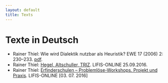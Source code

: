 ```yaml
---
layout: default
title: Texts
---
```


# Texte in Deutsch

* Rainer Thiel: Wie wird Dialektik nutzbar als Heuristik? EWE 17 (2006) 2:
  230–233. [pdf](Texts/HegelHoerz-05.pdf).
* Rainer Thiel: [Hegel, Altschuller, TRIZ](Texts/Thiel-16a.pdf). LIFIS-ONLINE
  25.09.2016.
* Rainer Thiel: [Erfinderschulen – Problemlöse-Workshops.  Projekt und
  Praxis](Texts/Thiel-16.pdf). LIFIS-ONLINE [03. 07. 2016]
